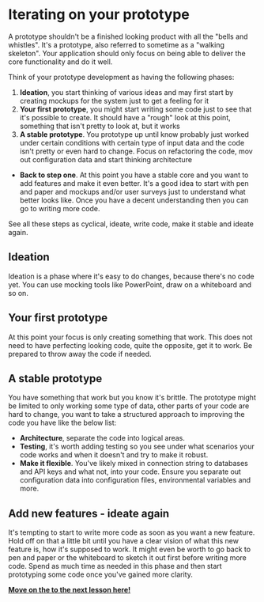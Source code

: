 # Iterating on your prototype

A prototype shouldn't be a finished looking product with all the "bells and whistles". It's a prototype, also referred to sometime as a "walking skeleton". Your application should only focus on being able to deliver the core functionality and do it well. 

Think of your prototype development as having the following phases:

1. **Ideation**, you start thinking of various ideas and may first start by creating mockups for the system just to get a feeling for it
1. **Your first prototype**, you might start writing some code just to see that it's possible to create. It should have a "rough" look at this point, something that isn't pretty to look at, but it works
1. **A stable prototype**. You prototype up until know probably just worked under certain conditions with certain type of input data and the code isn't pretty or even hard to change. Focus on refactoring the code, mov out configuration data and start thinking architecture
- **Back to step one**. At this point you have a stable core and you want to add features and make it even better. It's a good idea to start with pen and paper and mockups and/or user surveys just to understand what better looks like. Once you have a decent understanding then you can go to writing more code. 

See all these steps as cyclical, ideate, write code, make it stable and ideate again.

## Ideation

Ideation is a phase where it's easy to do changes, because there's no code yet. You can use mocking tools like PowerPoint, draw on a whiteboard and so on.

## Your first prototype

At this point your focus is only creating something that work. This does not need to have perfecting looking code, quite the opposite, get it to work. Be prepared to throw away the code if needed.

## A stable prototype

You have something that work but you know it's brittle. The prototype might be limited to only working some type of data, other parts of your code are hard to change, you want to take a structured approach to improving the code you have like the below list:

- **Architecture**, separate the code into logical areas.
- **Testing**, it's worth adding testing so you see under what scenarios your code works and when it doesn't and try to make it robust.
- **Make it flexible**. You've likely mixed in connection string to databases and API keys and what not, into your code. Ensure you separate out configuration data into configuration files, environmental variables and more.

## Add new features - ideate again

It's tempting to start to write more code as soon as you want a new feature. Hold off on that a little bit until you have a clear vision of what this new feature is, how it's supposed to work. It might even be worth to go back to pen and paper or the whiteboard to sketch it out first before writing more code. Spend as much time as needed in this phase and then start prototyping some code once you've gained more clarity.


[**Move on the to the next lesson here!**](../../5-Integrating-Azure/1.Azure-For-Students/README.md)
